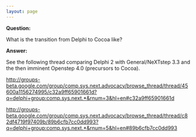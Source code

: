 ```yaml
---
layout: page
---
```


**Question:**

What is the transition from Delphi to Cocoa like?

**Answer:**

See the following thread comparing Delphi 2 with General/NeXTstep 3.3 and the then imminent Openstep 4.0 (precursors to Cocoa).

http://groups-beta.google.com/group/comp.sys.next.advocacy/browse_thread/thread/45600a1156274995/c32a9ff65901661d?q=delphi+group:comp.sys.next.*&rnum=3&hl=en#c32a9ff65901661d

http://groups-beta.google.com/group/comp.sys.next.advocacy/browse_thread/thread/c82df4719f97409b/89b6cfb7cc0dd993?q=delphi+group:comp.sys.next.*&rnum=5&hl=en#89b6cfb7cc0dd993